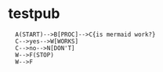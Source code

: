 # testpub

```mermaid
  A(START)-->B[PROC]-->C{is mermaid work?}
  C-->yes-->W[WORKS]
  C-->no-->N[DON'T]
  W-->F(STOP)
  W-->F
```
